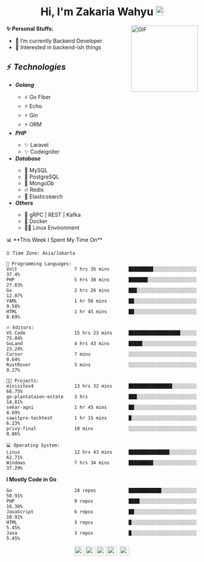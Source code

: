 <h1 align="center">Hi, I'm Zakaria Wahyu <img src="https://github.com/TheDudeThatCode/TheDudeThatCode/blob/master/Assets/Hi.gif" width="20px" height="25px"></h1>

<img align="right" alt="GIF" height="175px" src="https://www.nayakapratama.co.id/wp-content/uploads/2019/07/Website-Maintenance.gif" />

**✨ Personal Stuffs:**
- 🔭 I’m currently Backend Developer
- 🌱 Interested in backend-ish things

<h2>⚡ <i>Technologies</i></h2>
<ul>
<li><strong><i>Golang</i></strong></li>
  <ul>
    <li>⚡ Go Fiber</li>
    <li>⚡ Echo</li>
    <li>⚡ Gin</li>
    <li>⚡ ORM</li>
  </ul>
<li><strong><i>PHP</i></strong></li>
  <ul>
    <li>✨ Laravel</li>
    <li>✨ Codeigniter</li>
  </ul>
<li><strong><i>Database</i></strong></li>
  <ul>
    <li>🐬 MySQL</li>
    <li>🐘 PostgreSQL</li>
    <li>🍃 MongoDb</li>
    <li>🔥 Redis</li>
    <li>🔎 Elasticsearch</li>
  </ul>
  <li><strong><i>Others</i></strong></li>
  <ul>
    <li>💫 gRPC | REST | Kafka</li>
    <li>🐳 Docker</li>
    <li>👨‍💻 Linux Environment</li>
  </ul>
</ul>
<!--START_SECTION:waka-->
📊 **This Week I Spent My Time On** 

```text
⌚︎ Time Zone: Asia/Jakarta

💬 Programming Languages: 
Volt                     7 hrs 35 mins       █████████░░░░░░░░░░░░░░░░   37.4% 
PHP                      5 hrs 38 mins       ███████░░░░░░░░░░░░░░░░░░   27.83% 
Go                       2 hrs 26 mins       ███░░░░░░░░░░░░░░░░░░░░░░   12.07% 
YAML                     1 hr 56 mins        ██░░░░░░░░░░░░░░░░░░░░░░░   9.58% 
HTML                     1 hr 45 mins        ██░░░░░░░░░░░░░░░░░░░░░░░   8.69%

🔥 Editors: 
VS Code                  15 hrs 23 mins      ███████████████████░░░░░░   75.84% 
GoLand                   4 hrs 43 mins       █████░░░░░░░░░░░░░░░░░░░░   23.24% 
Cursor                   7 mins              ░░░░░░░░░░░░░░░░░░░░░░░░░   0.64% 
RustRover                3 mins              ░░░░░░░░░░░░░░░░░░░░░░░░░   0.27%

🐱‍💻 Projects: 
minisitev4               13 hrs 32 mins      ████████████████░░░░░░░░░   66.75% 
go-plantataion-estate    3 hrs               ███░░░░░░░░░░░░░░░░░░░░░░   14.81% 
sekar-agni               1 hr 45 mins        ██░░░░░░░░░░░░░░░░░░░░░░░   8.69% 
sawitpro-techtest        1 hr 15 mins        █░░░░░░░░░░░░░░░░░░░░░░░░   6.23% 
privy-final              10 mins             ░░░░░░░░░░░░░░░░░░░░░░░░░   0.86%

💻 Operating System: 
Linux                    12 hrs 43 mins      ███████████████░░░░░░░░░░   62.71% 
Windows                  7 hrs 34 mins       █████████░░░░░░░░░░░░░░░░   37.29%

```

**I Mostly Code in Go** 

```text
Go                       28 repos            ████████████░░░░░░░░░░░░░   50.91% 
PHP                      9 repos             ████░░░░░░░░░░░░░░░░░░░░░   16.36% 
JavaScript               6 repos             ██░░░░░░░░░░░░░░░░░░░░░░░   10.91% 
HTML                     3 repos             █░░░░░░░░░░░░░░░░░░░░░░░░   5.45% 
Java                     3 repos             █░░░░░░░░░░░░░░░░░░░░░░░░   5.45%

```



<!--END_SECTION:waka-->

<p align="center">
<a href="https://www.linkedin.com/in/zakariawahyu" target="_blank"><img src="https://img.shields.io/badge/linkedin-%230077B5.svg?&style=for-the-badge&logo=linkedin&logoColor=white" height=25></a>
<a href="https://medium.com/@zakariawahyu" target="_blank"><img src="https://img.shields.io/badge/Medium-12100E?style=for-the-badge&logo=medium&logoColor=white" height=25></a>
<a href="https://medium.com/@zakariawahyu" target="_blank"><img src="https://img.shields.io/badge/Portfolio-2300843e?style=for-the-badge&logo=About.me&logoColor=white" height=25></a>
<a href="https://www.twitter.com/_zakariawahyu" target="_blank"><img src="https://img.shields.io/badge/twitter-%231DA1F2.svg?&style=for-the-badge&logo=twitter&logoColor=white" height=25></a> 
<a href="https://www.instagram.com/_zakariawahyu" target="_blank"><img src="https://img.shields.io/badge/instagram-%23E4405F.svg?&style=for-the-badge&logo=instagram&logoColor=white" height=25></a>
